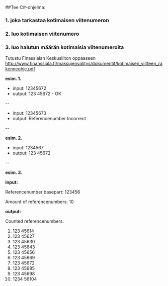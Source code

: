 ##Tee C#-ohjelma:
### 1. joka tarkastaa kotimaisen viitenumeron
### 2. luo kotimaisen viitenumero
### 3. luo halutun määrän kotimaisia viitenumeroita

Tutustu Finassialan Keskusliiton oppaaseen
http://www.finanssiala.fi/maksujenvalitys/dokumentit/kotimaisen_viitteen_rakenneohje.pdf

__esim. 1.__

- input: 12345672
- output: 123 45672 - OK

--
- input: 12345673
- output: Referencenumber Incorrect

--

__esim. 2.__
- input: 1234567
- output: 123 45672

--

__esim. 3.__

__input:__

Referencenumber basepart: 123456

Amount of referencenumbers: 10

__output:__

Counted referencenumbers:

1. 123 45614
2. 123 45627
3. 123 45630
4. 123 45643
5. 123 45656
6. 123 45669
7. 123 45672
8. 123 45685
9. 123 45698
10. 1234 56104
